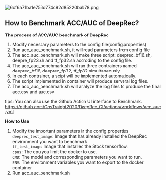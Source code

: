 ![6cf6a71ba1e756d774c92d85220bab78.png](https://github.com/GosTraight2020/DeepRec_CI/blob/master/.asset/acc_auc.png)
## How to Benchmark ACC/AUC of DeepRec?
**The process of ACC/AUC benchmark of DeepRec**
1. Modify necessary parameters to the config file(config.properties)
2. Run acc_auc_benchmark.sh, it will read parameters from config file
3. The acc_auc_benchmark.sh will make three script: deeprec_bf16.sh, deepre_fp23.sh and tf_fp32.sh accroding  to the config file.
4. The acc_auc_benchmark.sh will run three contrainers named deeprec_bf16, deeprec_fp32, tf_fp32 simultaneously
5. In each contrainer, a scipt will be implemented automatically.
6. The script implemented in container will produce serveral log files.
7. The acc_auc_benchmark.sh will analyze the log files to produce the final acc.csv and auc.csv 

tips: You can also use the Github Action UI interface to Benchmark.
      https://github.com/GosTraight2020/DeepRec_CI/actions/workflows/acc_auc.yml
      
**How to Use**
1. Modify the important parameters in the config.properties
`deeprec_test_image`: Image that has already installed the DeepRec environment you want to benchmark<br/>
`tf_test_image`: Image that installed the Stock tensorflow.<br/>
`cpus`: The cpu you limit the docker to use.<br/>
`CMD`: The model and corresponding parameters you want to run.<br/>
`ENV`: The environment variables you want to export to the docker container<br/>
2. Run acc_auc_benchmark.sh
